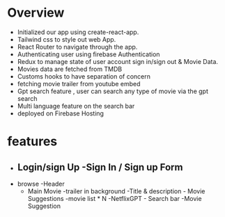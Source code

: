 # Overview

- Initialized our app using create-react-app.
- Tailwind css to style out web App.
- React Router to navigate through the app.
- Authenticating user using firebase Authentication
- Redux to manage state of user account sign in/sign out & Movie Data.
- Movies data are fetched from TMDB
- Customs hooks to have separation of concern
- fetching movie trailer from youtube embed
- Gpt search feature , user can search any type of movie via the gpt search
- Multi language feature on the search bar
- deployed on Firebase Hosting

# features

- Login/sign Up
  -Sign In / Sign up Form
  -
- browse
  -Header
  - Main Movie
    -trailer in background
    -Title & description - Movie Suggestions
    -movie list \* N
    -NetflixGPT - Search bar
    -Movie Suggestion
